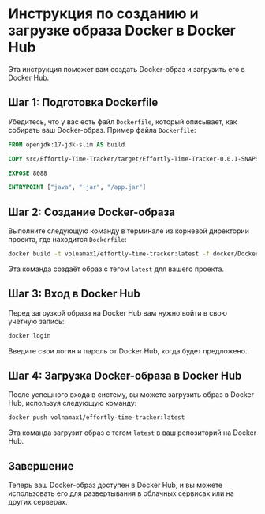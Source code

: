 
# Инструкция по созданию и загрузке образа Docker в Docker Hub

Эта инструкция поможет вам создать Docker-образ и загрузить его в Docker Hub.

## Шаг 1: Подготовка Dockerfile

Убедитесь, что у вас есть файл `Dockerfile`, который описывает, как собирать ваш Docker-образ. Пример файла `Dockerfile`:

```Dockerfile
FROM openjdk:17-jdk-slim AS build

COPY src/Effortly-Time-Tracker/target/Effortly-Time-Tracker-0.0.1-SNAPSHOT.jar /app.jar

EXPOSE 8088

ENTRYPOINT ["java", "-jar", "/app.jar"]
```

## Шаг 2: Создание Docker-образа

Выполните следующую команду в терминале из корневой директории проекта, где находится `Dockerfile`:

```bash
docker build -t volnamax1/effortly-time-tracker:latest -f docker/Dockerfile .
```

Эта команда создаёт образ с тегом `latest` для вашего проекта.

## Шаг 3: Вход в Docker Hub

Перед загрузкой образа на Docker Hub вам нужно войти в свою учётную запись:

```bash
docker login
```

Введите свои логин и пароль от Docker Hub, когда будет предложено.

## Шаг 4: Загрузка Docker-образа в Docker Hub

После успешного входа в систему, вы можете загрузить образ в Docker Hub, используя следующую команду:

```bash
docker push volnamax1/effortly-time-tracker:latest
```

Эта команда загрузит образ с тегом `latest` в ваш репозиторий на Docker Hub.

## Завершение

Теперь ваш Docker-образ доступен в Docker Hub, и вы можете использовать его для развертывания в облачных сервисах или на других серверах.
